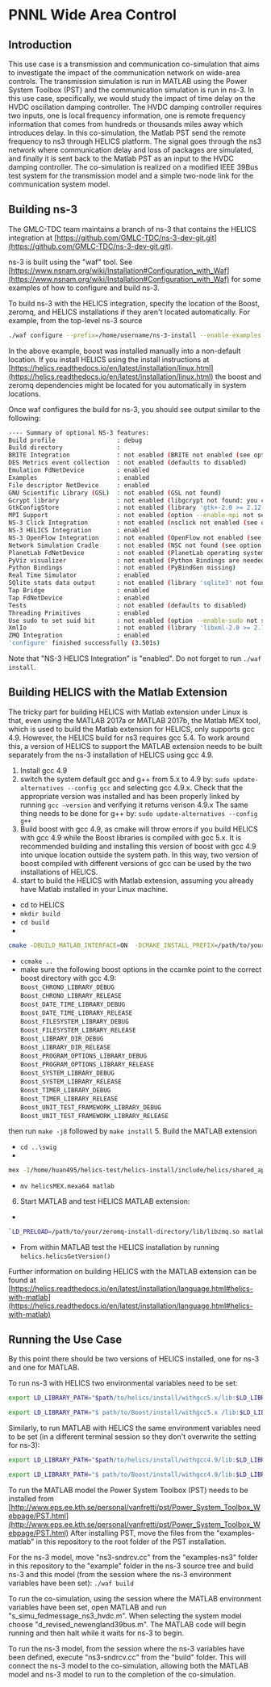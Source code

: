 # PNNL Wide Area Control

## Introduction

This use case is a transmission and communication co-simulation that aims to investigate the impact of the communication network on wide-area controls. The transmission simulation is run in MATLAB using the Power System Toolbox (PST) and the communication simulation is run in ns-3. In this use case, specifically, we would study the impact of time delay on the HVDC oscillation damping controller. The HVDC damping controller requires two inputs, one is local frequency information, one is remote frequency information that comes from hundreds or thousands miles away which introduces delay. In this co-simulation, the Matlab PST send the remote frequency to ns3 through HELICS platform. The signal goes through the ns3 network where communication delay and loss of packages are simulated, and finally it is sent back to the Matlab PST as an input to the HVDC damping controller. The co-simulation is realized on a modified IEEE 39Bus test system for the transmission model and a simple two-node link for the communication system model.


## Building ns-3

The GMLC-TDC team maintains a branch of ns-3 that contains the HELICS
integration at [https://github.com/GMLC-TDC/ns-3-dev-git.git](https://github.com/GMLC-TDC/ns-3-dev-git.git).

ns-3 is built using the "waf" tool.  See
[https://www.nsnam.org/wiki/Installation#Configuration_with_Waf](https://www.nsnam.org/wiki/Installation#Configuration_with_Waf) for some
examples of how to configure and build ns-3.

To build ns-3 with the HELICS integration, specify the location of the Boost, zeromq, and HELICS installations if they aren't located automatically. For example, from the top-level ns-3 source

```bash
./waf configure --prefix=/home/username/ns-3-install --enable-examples --with-helics=/home/username/HELICS-install --boost-includes=/home/username/boost_1_62_0-c++11-install/include --boost-libs=/home/username/boost_1_62_0-c++11-install/lib
```

In the above example, boost was installed manually into a non-default
location. If you install HELICS using the install instructions at [https://helics.readthedocs.io/en/latest/installation/linux.html](https://helics.readthedocs.io/en/latest/installation/linux.html) the
boost and zeromq dependencies might be located for you automatically in system locations.

Once waf configures the build for ns-3, you should see output similar to the following:

```bash
---- Summary of optional NS-3 features:
Build profile                 : debug
Build directory               : 
BRITE Integration             : not enabled (BRITE not enabled (see option --with-brite))
DES Metrics event collection  : not enabled (defaults to disabled)
Emulation FdNetDevice         : enabled
Examples                      : enabled
File descriptor NetDevice     : enabled
GNU Scientific Library (GSL)  : not enabled (GSL not found)
Gcrypt library                : not enabled (libgcrypt not found: you can use libgcrypt-config to find its location.)
GtkConfigStore                : not enabled (library 'gtk+-2.0 >= 2.12' not found)
MPI Support                   : not enabled (option --enable-mpi not selected)
NS-3 Click Integration        : not enabled (nsclick not enabled (see option --with-nsclick))
NS-3 HELICS Integration       : enabled
NS-3 OpenFlow Integration     : not enabled (OpenFlow not enabled (see option --with-openflow))
Network Simulation Cradle     : not enabled (NSC not found (see option --with-nsc))
PlanetLab FdNetDevice         : not enabled (PlanetLab operating system not detected (see option --force-planetlab))
PyViz visualizer              : not enabled (Python Bindings are needed but not enabled)
Python Bindings               : not enabled (PyBindGen missing)
Real Time Simulator           : enabled
SQlite stats data output      : not enabled (library 'sqlite3' not found)
Tap Bridge                    : enabled
Tap FdNetDevice               : enabled
Tests                         : not enabled (defaults to disabled)
Threading Primitives          : enabled
Use sudo to set suid bit      : not enabled (option --enable-sudo not selected)
XmlIo                         : not enabled (library 'libxml-2.0 >= 2.7' not found)
ZMQ Integration               : enabled
'configure' finished successfully (3.501s)
```

Note that "NS-3 HELICS Integration" is "enabled". Do not forget to run `./waf install`.


## Building HELICS with the Matlab Extension
The tricky part for building HELICS with Matlab extension under Linux is that, even using the MATLAB 2017a or MATLAB 2017b, the Matlab MEX tool, which is used to build the Matlab extension for HELICS, only supports gcc 4.9. However, the HELICS build for ns3 requires gcc 5.4. To work around this, a version of HELICS to support the MATLAB extension needs to be built separately from the ns-3 installation of HELICS using gcc 4.9.

1. Install gcc 4.9
2. switch the system default gcc and g++ from 5.x to 4.9 by:
`sudo update-alternatives --config gcc` and selecting gcc 4.9.x. Check that the appropriate version was installed and has been properly linked by running
`gcc –version` and verifying it returns verison 4.9.x
The same thing needs to be done for g++ by:
`sudo update-alternatives --config g++`
3. Build boost with gcc 4.9, as cmake will throw errors if you build HELICS with gcc 4.9 while the Boost libraries is compiled with gcc 5.x. It is recommended building and installing this version of boost with gcc 4.9 into unique location outside the system path. In this way, two version of boost compiled with different versions of gcc can be used by the two installations of HELICS. 
4. start to build the HELICS with Matlab extension, assuming you already have Matlab installed in your Linux machine.
  * cd to HELICS
  * `mkdir build`
  * `cd build`
  * 

  ```bash 
 cmake -DBUILD_MATLAB_INTERFACE=ON  -DCMAKE_INSTALL_PREFIX=/path/to/your/helics/install/  ..
 ```
 
  * `ccmake ..`
  * make sure the following boost options in the ccamke point to the correct boost directory with gcc 4.9:  
 `Boost_CHRONO_LIBRARY_DEBUG`       
 `Boost_CHRONO_LIBRARY_RELEASE`    
 `Boost_DATE_TIME_LIBRARY_DEBUG`   
 `Boost_DATE_TIME_LIBRARY_RELEASE`  
 `Boost_FILESYSTEM_LIBRARY_DEBUG`  
 `Boost_FILESYSTEM_LIBRARY_RELEASE`              
 `Boost_LIBRARY_DIR_DEBUG`         
 `Boost_LIBRARY_DIR_RELEASE`       
 `Boost_PROGRAM_OPTIONS_LIBRARY_DEBUG`  
 `Boost_PROGRAM_OPTIONS_LIBRARY_RELEASE`  
 `Boost_SYSTEM_LIBRARY_DEBUG`      
 `Boost_SYSTEM_LIBRARY_RELEASE`    
 `Boost_TIMER_LIBRARY_DEBUG`     
 `Boost_TIMER_LIBRARY_RELEASE`     
 `Boost_UNIT_TEST_FRAMEWORK_LIBRARY_DEBUG`  
 `Boost_UNIT_TEST_FRAMEWORK_LIBRARY_RELEASE`
 
 then run `make -j8` followed by `make install`
5. Build the MATLAB extension
  * `cd ..\swig`
  * 
  
  ```bash
  mex -I/home/huan495/helics-test/helics-install/include/helics/shared_api_library/ ./matlab/helicsMEX.cpp -lhelicsSharedLib -L/home/huan495/helics-test/helics-install/lib
  ```
  * `mv helicsMEX.mexa64 matlab`
 
6. Start MATLAB and test HELICS MATLAB extension:
  * 
  
  ```bash
  `LD_PRELOAD=/path/to/your/zeromq-install-directory/lib/libzmq.so matlab
  ```
  * From within MATLAB test the HELICS installation by running `helics.helicsGetVersion()`

Further information on building HELICS with the MATLAB extension can be found at [https://helics.readthedocs.io/en/latest/installation/language.html#helics-with-matlab](https://helics.readthedocs.io/en/latest/installation/language.html#helics-with-matlab)


## Running the Use Case
By this point there should be two versions of HELICS installed, one for ns-3 and one for MATLAB.

To run ns-3 with HELICS two environmental variables need to be set:

```bash 
export LD_LIBRARY_PATH="$path/to/helics/install/withgcc5.x/lib:$LD_LIBRARY_PATH"
```

```bash
export LD_LIBRARY_PATH="$ path/to/Boost/install/withgcc5.x /lib:$LD_LIBRARY_PATH"
```

Similarly, to run MATLAB with HELICS the same environment variables need to be set (in a different terminal session so they don't overwrite the setting for ns-3):

```bash 
export LD_LIBRARY_PATH="$path/to/helics/install/withgcc4.9/lib:$LD_LIBRARY_PATH"
```

```bash 
export LD_LIBRARY_PATH="$ path/to/Boost/install/withgcc4.9/lib:$LD_LIBRARY_PATH"
```

To run the MATLAB model the Power System Toolbox (PST) needs to be installed from [http://www.eps.ee.kth.se/personal/vanfretti/pst/Power_System_Toolbox_Webpage/PST.html](http://www.eps.ee.kth.se/personal/vanfretti/pst/Power_System_Toolbox_Webpage/PST.html) After installing PST, move the files from the "examples-matlab" in this repository to the root folder of the PST installation.

For the ns-3 model, move "ns3-sndrcv.cc" from the "examples-ns3" folder in this repository to the "example" folder in the ns-3 source tree and build ns-3 and this model (from the session where the ns-3 environment variables have been set):
`./waf build`

To run the co-simulation, using the session where the MATLAB environment variables have been set, open MATLAB and run "s_simu_fedmessage_ns3_hvdc.m". When selecting the system model choose "d_revised_newengland39bus.m". The MATLAB code will begin running and then halt while it waits for ns-3 to begin.

To run the ns-3 model, from the session where the ns-3 variables have been defined, execute "ns3-sndrcv.cc" from the "build" folder. This will connect the ns-3 model to the co-simulation, allowing both the MATLAB model and ns-3 model to run to the completion of the co-simulation.

